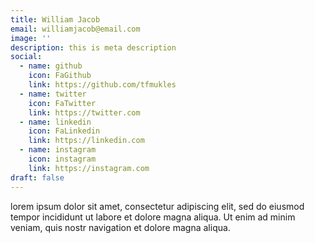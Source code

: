 ```yaml
---
title: William Jacob
email: williamjacob@email.com
image: ''
description: this is meta description
social:
  - name: github
    icon: FaGithub
    link: https://github.com/tfmukles
  - name: twitter
    icon: FaTwitter
    link: https://twitter.com
  - name: linkedin
    icon: FaLinkedin
    link: https://linkedin.com
  - name: instagram
    icon: instagram
    link: https://instagram.com
draft: false
---
```

lorem ipsum dolor sit amet, consectetur adipiscing elit, sed do eiusmod tempor incididunt ut labore et dolore magna aliqua. Ut enim ad minim veniam, quis nostr navigation et dolore magna aliqua.
